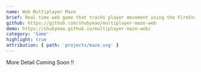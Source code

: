 ```yaml
---
name: Web Multiplayer Maze
brief: Real time web game that tracks player movement using the FireStore, real time database.
github: https://github.com/shubymao/multiplayer-maze-web
demo: https://shubymao.github.io/multiplayer-maze-web/
category: 'Game'
highlight: true
attribution: { path: 'projects/maze.svg' }
---
```


More Detail Coming Soon !!
